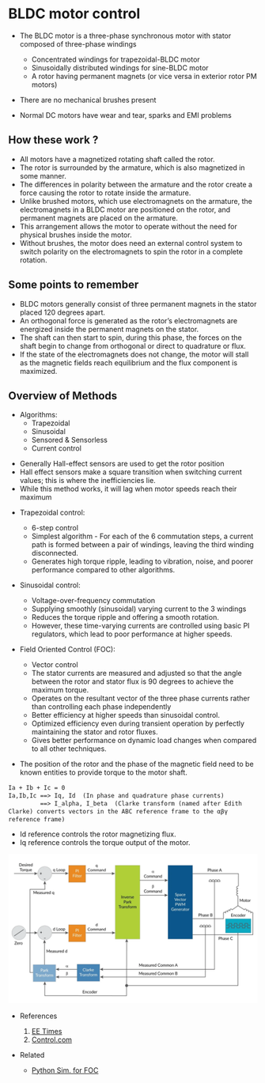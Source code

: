 # BLDC motor control

* The BLDC motor is a three-phase synchronous motor with stator composed of three-phase windings 
  * Concentrated windings for trapezoidal-BLDC motor
  * Sinusoidally distributed windings for sine-BLDC motor 
  * A rotor having permanent magnets (or vice versa in exterior rotor PM motors)

* There are no mechanical brushes present
* Normal DC motors have wear and tear, sparks and EMI problems

## How these work ?
* All motors have a magnetized rotating shaft called the rotor. 
* The rotor is surrounded by the armature, which is also magnetized in some manner. 
* The differences in polarity between the armature and the rotor create a force causing the rotor to rotate inside the armature. 
* Unlike brushed motors, which use electromagnets on the armature, the electromagnets in a BLDC motor are positioned on the rotor, and permanent magnets are placed on the armature.  
* This arrangement allows the motor to operate without the need for physical brushes inside the motor. 
* Without brushes, the motor does need an external control system to switch polarity on the electromagnets to spin the rotor in a complete rotation.


## Some points to remember

* BLDC motors generally consist of three permanent magnets in the stator placed 120 degrees apart. 
* An orthogonal force is generated as the rotor’s electromagnets are energized inside the permanent magnets on the stator. 
* The shaft can then start to spin, during this phase, the forces on the shaft begin to change from orthogonal or direct to quadrature or flux. 
* If the state of the electromagnets does not change, the motor will stall as the magnetic fields reach equilibrium and the flux component is maximized.  

## Overview of Methods

* Algorithms:
  * Trapezoidal
  * Sinusoidal
  * Sensored & Sensorless
  * Current control

- Generally Hall-effect sensors are used to get the rotor position
- Hall effect sensors make a square transition when switching current values; this is where the inefficiencies lie.
- While this method works, it will lag when motor speeds reach their maximum

* Trapezoidal control: 
  * 6-step control
  * Simplest algorithm - For each of the 6 commutation steps, a current path is formed between a pair of windings, leaving the third winding disconnected. 
  * Generates high torque ripple, leading to vibration, noise, and poorer performance compared to other algorithms.

* Sinusoidal control: 
  * Voltage-over-frequency commutation
  * Supplying smoothly (sinusoidal) varying current to the 3 windings
  * Reduces the torque ripple and offering a smooth rotation. 
  * However, these time-varying currents are controlled using basic PI regulators, which lead to poor performance at higher speeds.

* Field Oriented Control (FOC): 
  * Vector control
  * The stator currents are measured and adjusted so that the angle between the rotor and stator flux is 90 degrees to achieve the maximum torque.
  * Operates on the resultant vector of the three phase currents rather than controlling each phase independently
  * Better efficiency at higher speeds than sinusoidal control. 
  * Optimized efficiency even during transient operation by perfectly maintaining the stator and rotor fluxes.
  * Gives better performance on dynamic load changes when compared to all other techniques. 


* The position of the rotor and the phase of the magnetic field need to be known entities to provide torque to the motor shaft. 
```
Ia + Ib + Ic = 0
Ia,Ib,Ic ==> Iq, Id  (In phase and quadrature phase currents)  
         ==> I_alpha, I_beta  (Clarke transform (named after Edith Clarke) converts vectors in the ABC reference frame to the αβγ reference frame)
```

* Id reference controls the rotor magnetizing flux. 
* Iq reference controls the torque output of the motor.

![FOC block](../assets/cs_block_foc.gif) 

* References
  1. [EE Times](https://www.eetimes.com/implementing-field-oriented-control-of-a-brushless-dc-motor/)
  2. [Control.com](https://control.com/technical-articles/field-oriented-control-vector-control-for-brushless-dc-motors/)

* Related
  * [Python Sim. for FOC](https://github.com/dbking77/foc_sim)